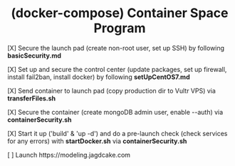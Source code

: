 # <h1 align="center"><span>(docker-compose) </span>Container Space Program</h1>
<p>[X]<span> Secure the launch pad (create non-root user, set up SSH) by following <strong>basicSecurity.md</strong></span></p>

<p>[X]<span> Set up and secure the control center (update packages, set up firewall, install fail2ban, install docker) by following <strong>setUpCentOS7.md</strong></span></p>

<p>[X]<span> Send container to launch pad (copy production dir to Vultr VPS) via <strong>transferFiles.sh</strong></span></p>

<p>[X]<span> Secure the container (create mongoDB admin user, enable --auth) via <strong>containerSecurity.sh</strong></span></p>

<p>[X]<span> Start it up ('build' & 'up -d') and do a pre-launch check (check services for any errors) with <strong>startDocker.sh</strong> via <strong>containerSecurity.sh</strong></span></p>

<p>[ ]<span> Launch https://modeling.jagdcake.com</span></p>



